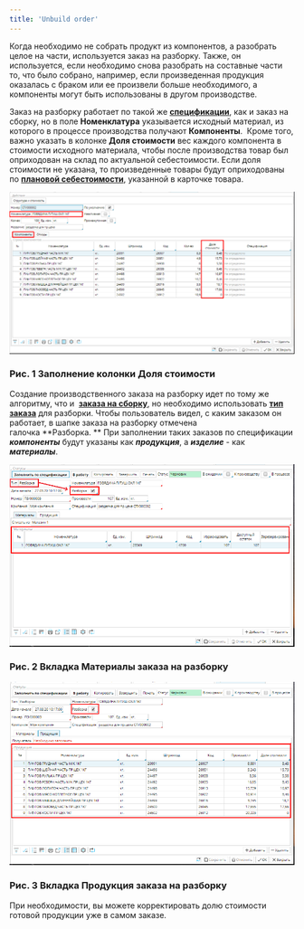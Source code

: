```yaml
---
title: 'Unbuild order'
---
```


Когда необходимо не собрать продукт из компонентов, а разобрать целое на части, используется заказ на разборку. Также, он используется, если необходимо снова разобрать на составные части то, что было собрано, например, если произведенная продукция оказалась с браком или ее произвели больше необходимого, а компоненты могут быть использованы в другом производстве.

Заказ на разборку работает по такой же **[спецификации](Bills_of_Materials.md)**, как и заказ на сборку, но в поле **Номенклатура** указывается исходный материал, из которого в процессе производства получают **Компоненты**.  Кроме того, важно указать в колонке **Доля стоимости** вес каждого компонента в стоимости исходного материала, чтобы после производства товар был оприходован на склад по актуальной себестоимости. Если доля стоимости не указана, то произведенные товары будут оприходованы по [**плановой себестоимости**](Items_directory.md#Плановаясебестоимость-broken), указанной в карточке товара.  

![](attachments/12812346/12812349.png)

### Рис. 1 Заполнение колонки Доля стоимости

  

Создание производственного заказа на разборку идет по тому же алгоритму, что и  **[заказа на сборку](Manufacturing_order.md)**, но необходимо использовать [**тип заказа**](Manufacturing_order_type.md) для разборки. Чтобы пользователь видел, с каким заказом он работает, в шапке заказа на разборку отмечена галочка **Разборка. ** При заполнении таких заказов по спецификации ***компоненты*** будут указаны как ***продукция***, а ***изделие*** - как ***материалы***. 

![](attachments/12812346/12812347.png)

### Рис. 2 Вкладка Материалы заказа на разборку

  

![](attachments/12812346/12812348.png)

### Рис. 3 Вкладка Продукция заказа на разборку

  

При необходимости, вы можете корректировать долю стоимости готовой продукции уже в самом заказе.

  

  


